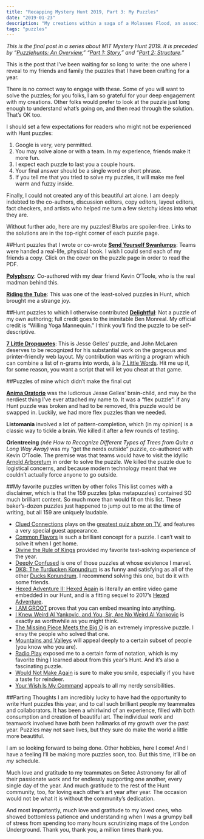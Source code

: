 ```yaml
---
title: "Recapping Mystery Hunt 2019, Part 3: My Puzzles"
date: "2019-01-23"
description: "My creations within a saga of a Molasses Flood, an associated holiday, and 159 puzzles."
tags: "puzzles"
---
```

*This is the final post in a series about MIT Mystery Hunt 2019. It is preceded by “[Puzzlehunts: An Overview](/puzzlehunts-an-overview),” “[Part 1: Story](/recapping-mystery-hunt-2019-part-1-story),” and “[Part 2: Structure](/recapping-mystery-hunt-2019-part-2-structure).”*

This is the post that I’ve been waiting for so long to write: the one where I reveal to my friends and family the puzzles that I have been crafting for a year.

There is no correct way to engage with these. Some of you will want to solve the puzzles; for you folks, I am so grateful for your deep engagement with my creations. Other folks would prefer to look at the puzzle just long enough to understand what’s going on, and then read through the solution. That’s OK too.

I should set a few expectations for readers who might not be experienced with Hunt puzzles:

1. Google is very, very permitted.
1. You may solve alone or with a team. In my experience, friends make it more fun.
1. I expect each puzzle to last you a couple hours.
1. Your final answer should be a single word or short phrase.
1. If you tell me that you tried to solve my puzzles, it will make me feel warm and fuzzy inside.

Finally, I could not created any of this beautiful art alone. I am deeply indebted to the co-authors, discussion editors, copy editors, layout editors, fact checkers, and artists who helped me turn a few sketchy ideas into what they are.

Without further ado, here are my puzzles! Blurbs are spoiler-free. Links to the solutions are in the top-right corner of each puzzle page.

##Hunt puzzles that I wrote or co-wrote
[**Send Yourself Swanlumps**](http://web.mit.edu/puzzle/www/2019/puzzle/send_yourself_swanlumps.html): Teams were handed a real-life, physical book. I wish I could send each of my friends a copy. Click on the cover on the puzzle page in order to read the PDF.

[**Polyphony**](http://web.mit.edu/puzzle/www/2019/puzzle/polyphony.html): Co-authored with my dear friend Kevin O’Toole, who is the real madman behind this.

[**Riding the Tube**](http://web.mit.edu/puzzle/www/2019/puzzle/riding_the_tube.html): This was one of the least-solved puzzles in Hunt, which brought me a strange joy.

##Hunt puzzles to which I otherwise contributed
[**Delightful**](http://web.mit.edu/puzzle/www/2019/puzzle/delightful.html): Not a puzzle of my own authoring; full credit goes to the inimitable Ben Monreal. My official credit is “Willing Yoga Mannequin.” I think you’ll find the puzzle to be self-descriptive.

[**7 Little Dropquotes**](http://web.mit.edu/puzzle/www/2019/puzzle/7_little_dropquotes.html): This is Jesse Gelles’ puzzle, and John McLaren deserves to be recognized for his substantial work on the gorgeous and printer-friendly web layout. My contribution was writing a program which can combine a list of n-grams into words, à la [7 Little Words](http://www.7littlewords.com/). Hit me up if, for some reason, you want a script that will let you cheat at that game.

##Puzzles of mine which didn’t make the final cut

[**Anima Oratorio**](http://web.mit.edu/puzzle/www/2019/solution/anima_oratorio.html) was the ludicrous Jesse Gelles’ brain-child, and may be the nerdiest thing I’ve ever attached my name to. It was a “flex puzzle”: if any Hunt puzzle was broken and had to be removed, this puzzle would be swapped in. Luckily, we had more flex puzzles than we needed.

**Listomania** involved a lot of pattern-completion, which (in my opinion) is a classic way to tickle a brain. We killed it after a few rounds of testing.

**Orientreeing** *(née How to Recognize Different Types of Trees from Quite a Long Way Away)* was my “get the nerds outside” puzzle, co-authored with Kevin O’Toole. The premise was that teams would have to visit the idyllic [Arnold Arboretum](https://www.arboretum.harvard.edu/) in order to solve the puzzle. We killed the puzzle due to logistical concerns, and because modern technology meant that we couldn’t actually force anyone to go outside.

##My favorite puzzles written by other folks
This list comes with a disclaimer, which is that the 159 puzzles (plus metapuzzles) contained SO much brilliant content. So much more than would fit on this list. These baker’s-dozen puzzles just happened to jump out to me at the time of writing, but all 159 are uniquely laudable.

* [Clued Connections](http://web.mit.edu/puzzle/www/2019/puzzle/clued_connections.html) plays on the [greatest quiz show on TV](https://www.youtube.com/watch?v=Oe1pyBPq4wE), and features a very special guest appearance.
* [Common Flavors](http://web.mit.edu/puzzle/www/2019/puzzle/common_flavors.html) is such a brilliant concept for a puzzle. I can’t wait to solve it when I get home.
* [Divine the Rule of Kings](http://web.mit.edu/puzzle/www/2019/puzzle/divine_the_rule_of_kings.html) provided my favorite test-solving experience of the year.
* [Deeply Confused](http://web.mit.edu/puzzle/www/2019/puzzle/deeply_confused.html) is one of those puzzles at whose existence I marvel.
* [DK8: The Turducken Konundrum](http://web.mit.edu/puzzle/www/2019/puzzle/dk8_the_turducken_konundrum_turkey.html) is as funny and satisfying as all of the other [Ducks Konundrum](https://devjoe.appspot.com/huntindex/keyword/duckkonundrum). I recommend solving this one, but do it with some friends.
* [Hexed Adventure II: Hexed Again](http://web.mit.edu/puzzle/www/2019/puzzle/hexed_adventure_ii_hexed_again.html) is literally an entire video game embedded in our Hunt, and is a fitting sequel to 2017’s [Hexed Adventure](http://web.mit.edu/puzzle/www/2017/puzzle/hexed_adventure.html).
* [I AM GROOT](http://web.mit.edu/puzzle/www/2019/puzzle/i_am_groot.html) proves that you can embed meaning into anything.
* [I Knew Weird Al Yankovic, and You, Sir, Are No Weird Al Yankovic](http://web.mit.edu/puzzle/www/2019/puzzle/i_knew_weird_al_yankovic_and_you_sir_are_no_weird_al_yankovic.html) is exactly as worthwhile as you might think.
* [The Missing Piece Meets the Big O](http://web.mit.edu/puzzle/www/2019/puzzle/the_missing_piece_meets_the_big_o.html) is an extremely impressive puzzle. I envy the people who solved that one.
* [Mountains and Valleys](http://web.mit.edu/puzzle/www/2019/puzzle/mountains_and_valleys.html) will appeal deeply to a certain subset of people (you know who you are).
* [Radio Play](http://web.mit.edu/puzzle/www/2019/puzzle/radio_play.html) exposed me to a certain form of notation, which is my favorite thing I learned about from this year’s Hunt. And it’s also a fascinating puzzle.
* [Would Not Make Again](http://web.mit.edu/puzzle/www/2019/puzzle/would_not_make_again.html) is sure to make you smile, especially if you have a taste for reindeer.
* [Your Wish Is My Command](http://web.mit.edu/puzzle/www/2019/puzzle/your_wish_is_my_command.html) appeals to all my nerdy sensibilities.

##Parting Thoughts
I am incredibly lucky to have had the opportunity to write Hunt puzzles this year, and to call such brilliant people my teammates and collaborators. It has been a whirlwind of an experience, filled with both consumption and creation of beautiful art. The individual work and teamwork involved have both been hallmarks of my growth over the past year. Puzzles may not save lives, but they sure do make the world a little more beautiful.

I am so looking forward to being done. Other hobbies, here I come! And I have a feeling I’ll be making more puzzles soon, too. But this time, it’ll be on *my* schedule.

Much love and gratitude to my teammates on Setec Astronomy for all of their passionate work and for endlessly supporting one another, every single day of the year. And much gratitude to the rest of the Hunt community, too, for loving each other’s art year after year. The occasion would not be what it is without the community’s dedication.

And most importantly, much love and gratitude to my loved ones, who showed bottomless patience and understanding when I was a grumpy ball of stress from spending too many hours scrutinizing maps of the London Underground. Thank you, thank you, a million times thank you.